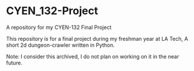 # CYEN_132-Project
A repository for my CYEN-132 Final Project

This repository is for a final project during my freshman year at LA Tech, A short 2d dungeon-crawler written in Python. 

Note: I consider this archived, I do not plan on working on it in the near future.
